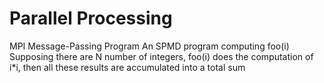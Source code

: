 Parallel Processing
==================

MPI Message-Passing Program
An SPMD program computing foo(i)
Supposing there are N number of integers, foo(i) does the computation of i*i, then all these results are accumulated into a total sum
